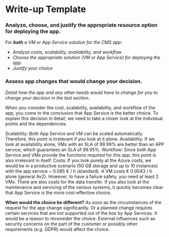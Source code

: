 # Write-up Template

### Analyze, choose, and justify the appropriate resource option for deploying the app.

*For **both** a VM or App Service solution for the CMS app:*

- *Analyze costs, scalability, availability, and workflow*
- *Choose the appropriate solution (VM or App Service) for deploying the app*
- *Justify your choice*

### Assess app changes that would change your decision.

*Detail how the app and any other needs would have to change for you to change your decision in the last section.*



When you consider the cost, scalability, availability, and workflow of the app, you come to the conclusion that App Service is the better choice. To explain this decision in detail, we need to take a closer look at the individual points and the dependencies.

Scalability: Both App Service and VM can be scaled automatically. Therefore, this point is irrelevant if you look at it alone.
Availability: If we look at availability alone, VMs with an SLA of 99.99% are better than an APP service, which guarantees an SLA of 99.95%.
Workflow: Since both App Service and VMs provide the functions required for this app, this point is also irrelevant in itself.
Costs: If you look purely at the Azure costs, we would be in a productive scenario (50 GB storage and up to 10 instances) with the app service ~ 0.085 € / h (standard). A VM costs € 0.0043 / h alone (general Av2). However, to have a failure safety, you need at least 2 VMs. There are also costs for the data transfer.
If you also look at the maintenance and servicing of the various systems, it quickly becomes clear that App Service is the more cost-effective choice.

**When would the choice be different?**
As soon as the circumstances of the request for the app change significantly. Or a planned change requires certain services that are not supported out of the box by App Services. It would be a reason to reconsider the choice.
External influences such as security concerns on the part of the customer or possibly other requirements (e.g. GDPR) would affect the choice.
